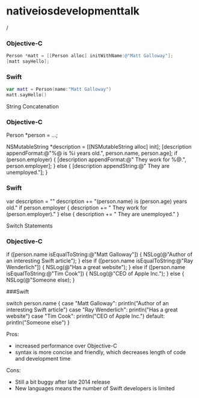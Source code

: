 # nativeiosdevelopmenttalk

/

### Objective-C
``` Objective-C
Person *matt = [[Person alloc] initWithName:@"Matt Galloway"];
[matt sayHello];
```

### Swift
``` Swift
var matt = Person(name:"Matt Galloway")
matt.sayHello()
```


String Concatenation


### Objective-C

Person *person = ...;

NSMutableString *description = [[NSMutableString alloc] init];
[description appendFormat:@"%@ is %i years old.", person.name, person.age];
if (person.employer) {
  [description appendFormat:@" They work for %@.", person.employer];
} else {
  [description appendString:@" They are unemployed."];
}


### Swift

var description = ""
description += "\(person.name) is \(person.age) years old."
if person.employer {
    description += " They work for \(person.employer)."
} else {
    description += " They are unemployed."
}






Switch Statements

### Objective-C

if ([person.name isEqualToString:@"Matt Galloway"]) {
  NSLog(@"Author of an interesting Swift article");
} else if ([person.name isEqualToString:@"Ray Wenderlich"]) {
  NSLog(@"Has a great website");
} else if ([person.name isEqualToString:@"Tim Cook"]) {
  NSLog(@"CEO of Apple Inc.");
} else {
  NSLog(@"Someone else);
}


###Swift

switch person.name {
  case "Matt Galloway":
    println("Author of an interesting Swift article")
  case "Ray Wenderlich":
    println("Has a great website")
  case "Tim Cook":
    println("CEO of Apple Inc.")
  default:
    println("Someone else")
}

Pros:
- increased performance over Objective-C
- syntax is more concise and friendly, which decreases length of code and development time

Cons:
- Still a bit buggy after late 2014 release
- New languages means the number of Swift developers is limited
